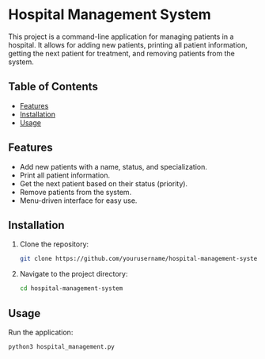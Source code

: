 # Hospital Management System

This project is a command-line application for managing patients in a hospital. It allows for adding new patients, printing all patient information, getting the next patient for treatment, and removing patients from the system.

## Table of Contents
- [Features](#features)
- [Installation](#installation)
- [Usage](#usage)

## Features
- Add new patients with a name, status, and specialization.
- Print all patient information.
- Get the next patient based on their status (priority).
- Remove patients from the system.
- Menu-driven interface for easy use.

## Installation
1. Clone the repository:
    ```bash
    git clone https://github.com/yourusername/hospital-management-system.git
    ```
2. Navigate to the project directory:
    ```bash
    cd hospital-management-system
    ```

## Usage
Run the application:
```bash
python3 hospital_management.py
